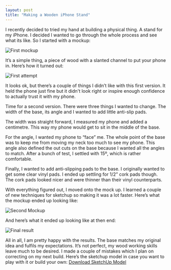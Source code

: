 ```yaml
---
layout: post
title: "Making a Wooden iPhone Stand"
---
```

I recently decided to tried my hand at building a physical thing. A stand for my iPhone. I decided I wanted to go through the whole process and see what its like. So I started with a mockup:

![First mockup](https://dl.dropboxusercontent.com/u/8252879/martianwabbit/mockup-1.png)

It’s a simple thing, a piece of wood with a slanted channel to put your phone in. Here’s how it turned out:

![First attempt](https://dl.dropboxusercontent.com/u/8252879/martianwabbit/final-1.jpg)

It looks ok, but there’s a couple of things I didn’t like with this first version. It held the phone just fine but it didn't look right or inspire enough confidence to actually trust it with my phone.

Time for a second version. There were three things I wanted to change. The width of the base, its angle and I wanted to add little anti-slip pads.

The width was straight forward, I measured my phone and added a centimetre. This way my phone would get to sit in the middle of the base.

For the angle, I wanted my phone to “face” me. The whole point of the base was to keep me from moving my neck too much to see my phone. This angle also defined the out cuts on the base because I wanted all the angles to match. After a bunch of test, I settled with 15º, which is rather comfortable.

Finally, I wanted to add anti-slipping pads to the base. I originally wanted to get some clear vinyl pads. I ended up settling for 1/2” cork pads though. The cork pads looked nicer and were thinner than their vinyl counterparts.

With everything figured out, I moved onto the mock up. I learned a couple of new techniques for sketchup so making it was a lot faster. Here’s what the mockup ended up looking like:

![Second Mockup](https://dl.dropboxusercontent.com/u/8252879/martianwabbit/mockup-2.png)

And here’s what it ended up looking like at then end:

![Final result](https://dl.dropboxusercontent.com/u/8252879/martianwabbit/final-2.jpg)

All in all, I am pretty happy with the results. The base matches my original idea and fulfils my expectations. It’s not perfect, my wood working skills leave much to be desired. I made a couple of mistakes which I plan on correcting on my next build. Here’s the sketchup model in case you want to play with it or build your own: [Download SketchUp Model](http://cl.ly/0z2w2K0T173t)